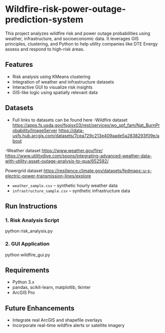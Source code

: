 # Wildfire-risk-power-outage-prediction-system
This project analyzes wildfire risk and power outage probabilities using weather, infrastructure, and socioeconomic data. It leverages GIS principles, clustering, and Python to help utility companies like DTE Energy assess and respond to high-risk areas.

## Features
- Risk analysis using KMeans clustering
- Integration of weather and infrastructure datasets
- Interactive GUI to visualize risk insights
- GIS-like logic using spatially relevant data

## Datasets
- Full links to datasets can be found here
-Wildfire dataset
https://apps.fs.usda.gov/fsgisx03/rest/services/wo_spf_fam/Nat_BurnProbability/ImageServer
https://data-usfs.hub.arcgis.com/datasets/7cea729c213e409aade5a2838293f09e/about

-Weather dataset
https://www.weather.gov/fire/
https://www.utilitydive.com/spons/integrating-advanced-weather-data-with-utility-asset-outage-analysis-to-qua/652592/

Powergrid dataset 
https://resilience.climate.gov/datasets/fedmaps::u-s-electric-power-transmission-lines/explore

- `weather_sample.csv` – synthetic hourly weather data
- `infrastructure_sample.csv` – synthetic infrastructure data

## Run Instructions

### 1. Risk Analysis Script

python risk_analysis.py


### 2. GUI Application

python wildfire_gui.py 


## Requirements
- Python 3.x
- pandas, scikit-learn, matplotlib, tkinter
- ArcGIS Pro

## Future Enhancements
- Integrate real ArcGIS and shapefile overlays
- Incorporate real-time wildfire alerts or satellite imagery
